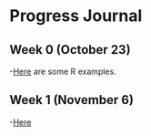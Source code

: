 # Progress Journal



## Week 0 (October 23)

-[Here](files/example_homework_0.html) are some R examples.

## Week 1 (November 6)

-[Here](files/hw1/untitled.html)



